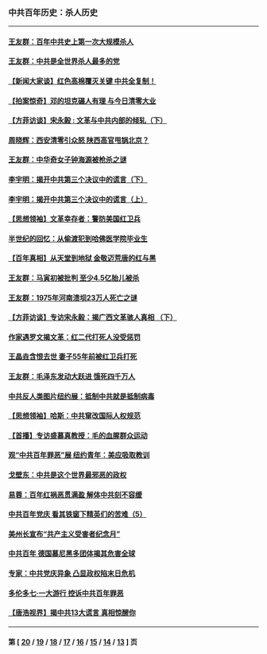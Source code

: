 ### 中共百年历史：杀人历史
---
#### [王友群：百年中共史上第一次大规模杀人](../../pages/nf1176106/n13863785.md?11260430) 
#### [王友群：中共是全世界杀人最多的党](../../pages/nf1176106/n13860689.md?11260430) 
#### [【新闻大家谈】红色高棉覆灭关键 中共全复制！](../../pages/nf1176106/n13850222.md?11260430) 
#### [【拍案惊奇】邓的坦克碾人有理 与今日清零大业](../../pages/nf1176106/n13729574.md?11260430) 
#### [【方菲访谈】宋永毅 : 文革与中共内部的倾轧（下）](../../pages/nf1176106/n13486836.md?11260430) 
#### [周晓辉：西安清零引众怒 陕西高官甩锅北京？](../../pages/nf1176106/n13484627.md?11260430) 
#### [王友群：中华奇女子钟海源被枪杀之谜](../../pages/nf1176106/n13430555.md?11260430) 
#### [李宇明：揭开中共第三个决议中的谎言（下）](../../pages/nf1176106/n13389389.md?11260430) 
#### [李宇明：揭开中共第三个决议中的谎言（上）](../../pages/nf1176106/n13388697.md?11260430) 
#### [【思想领袖】文革幸存者：警防美国红卫兵](../../pages/nf1176106/n13339289.md?11260430) 
#### [半世纪的回忆：从偷渡犯到哈佛医学院毕业生](../../pages/nf1176106/n13345328.md?11260430) 
#### [【百年真相】从天堂到地狱 金敬迈荒唐的红与黑](../../pages/nf1176106/n13336995.md?11260430) 
#### [王友群：马寅初被批判 至少4.5亿胎儿被杀](../../pages/nf1176106/n13260313.md?11260430) 
#### [王友群：1975年河南溃坝23万人死亡之谜](../../pages/nf1176106/n13231576.md?11260430) 
#### [【方菲访谈】专访宋永毅：揭广西文革骇人真相 （下）](../../pages/nf1176106/n13209074.md?11260430) 
#### [作家遇罗文揭文革：红二代打死人没受惩罚](../../pages/nf1176106/n13205254.md?11260430) 
#### [王晶垚含恨去世 妻子55年前被红卫兵打死](../../pages/nf1176106/n13203590.md?11260430) 
#### [王友群：毛泽东发动大跃进 饿死四千万人](../../pages/nf1176106/n13177158.md?11260430) 
#### [中共反人类图片纽约展：抵制中共就是抵制病毒](../../pages/nf1176106/n13115371.md?11260430) 
#### [【思想领袖】哈斯：中共窜改国际人权规范](../../pages/nf1176106/n13053647.md?11260430) 
#### [【首播】专访盛慕真教授：毛的血腥群众运动](../../pages/nf1176106/n13091782.md?11260430) 
#### [观“中共百年罪恶”展 纽约青年：美应吸取教训](../../pages/nf1176106/n13085246.md?11260430) 
#### [戈壁东：中共是这个世界最邪恶的政权](../../pages/nf1176106/n13085641.md?11260430) 
#### [易蓉：百年红祸恶贯满盈 解体中共刻不容缓](../../pages/nf1176106/n13084455.md?11260430) 
#### [中共百年党庆 看其铁窗下精英们的苦难（5）](../../pages/nf1176106/n13076766.md?11260430) 
#### [美州长宣布“共产主义受害者纪念月”](../../pages/nf1176106/n13074024.md?11260430) 
#### [中共百年 德国慕尼黑多团体揭其危害全球](../../pages/nf1176106/n13068873.md?11260430) 
#### [专家：中共党庆异象 凸显政权陷末日危机](../../pages/nf1176106/n13067084.md?11260430) 
#### [多伦多七·一大游行 控诉中共百年罪恶](../../pages/nf1176106/n13062043.md?11260430) 
#### [【唐浩视界】揭中共13大谎言 真相惊醒你](../../pages/nf1176106/n13065208.md?11260430) 

---
#### 第 [ [20](./20.md?11260430) / [19](./19.md?11260430) / [18](./18.md?11260430) / [17](./17.md?11260430) / [16](./16.md?11260430) / [15](./15.md?11260430) / [14](./14.md?11260430) / [13](./13.md?11260430) ] 页
